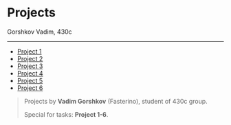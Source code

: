# Projects

Gorshkov Vadim, 430c

---

* [Project 1](./Project%201)
* [Project 2](./Project%202)
* [Project 3](./Project%203)
* [Project 4](./Project%204)
* [Project 5](./Project%205)
* [Project 6](./Project%206)

> Projects by **Vadim Gorshkov** (Fasterino), student of 430c group.
>
> Special for tasks: **Project 1-6**.